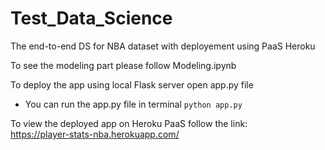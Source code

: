# Test_Data_Science
The end-to-end DS for NBA dataset with deployement using PaaS Heroku  

To see the modeling part please follow Modeling.ipynb  

To deploy the app using local Flask server open app.py file
- You can run the app.py file in terminal `python app.py`  

To view the deployed app on Heroku PaaS follow the link:  
https://player-stats-nba.herokuapp.com/


